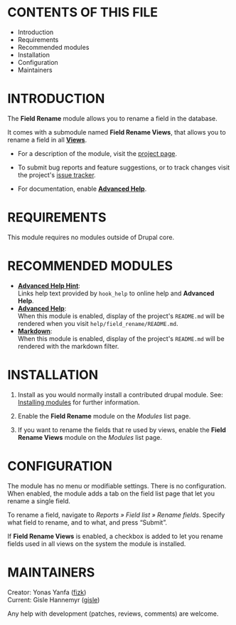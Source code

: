 # CONTENTS OF THIS FILE

* Introduction
* Requirements
* Recommended modules
* Installation
* Configuration
* Maintainers


# INTRODUCTION

The **Field Rename** module allows you to rename a field in the database.

It comes with a submodule named **Field Rename Views**, that allows
you to rename a field in all [**Views**][1].

* For a description of the module, visit the [project page][2].

* To submit bug reports and feature suggestions, or to track changes
  visit the project's [issue tracker][3].

* For documentation, enable [**Advanced Help**][4].


# REQUIREMENTS

This module requires no modules outside of Drupal core.

# RECOMMENDED MODULES

* [**Advanced Help Hint**][5]:  
  Links help text provided by `hook_help` to online help and
  **Advanced Help**.
* [**Advanced Help**][4]:  
  When this module is enabled, display of the project's `README.md`
  will be rendered when you visit
  `help/field_rename/README.md`.
* [**Markdown**][6]:  
  When this module is enabled, display of the project's `README.md`
  will be rendered with the markdown filter.


# INSTALLATION

1. Install as you would normally install a contributed drupal
   module. See: [Installing modules][7] for further information.

2. Enable the **Field Rename** module on the *Modules* list
   page.

3. If you want to rename the fields that re used by views, enable the
   **Field Rename Views** module on the *Modules* list page.

# CONFIGURATION

The module has no menu or modifiable settings. There is no
configuration. When enabled, the module adds a tab on the field list
page that let you rename a single field.

To rename a field, navigate to *Reports » Field list » Rename
fields*. Specify what field to rename, and to what, and press
“Submit”.

If **Field Rename Views** is enabled, a checkbox is added to let you
rename fields used in all views on the system the module is installed.

# MAINTAINERS

Creator: Yonas Yanfa ([fizk][8])  
Current: Gisle Hannemyr ([gisle][9])

Any help with development (patches, reviews, comments) are welcome.

[1]: https://www.drupal.org/project/views
[2]: https://www.drupal.org/project/field_rename
[3]: https://www.drupal.org/project/issues/field_rename
[4]: https://www.drupal.org/project/advanced_help
[5]: https://www.drupal.org/project/advanced_help_hint
[6]: https://www.drupal.org/project/markdown
[7]: https://drupal.org/docs/7/extend/installing-modules
[8]: https://www.drupal.org/u/fizk
[9]: https://www.drupal.org/u/gisle
